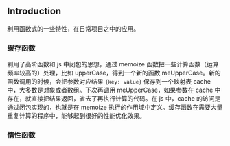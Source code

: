 ## Introduction
利用函数式的一些特性，在日常项目之中的应用。


### 缓存函数
利用了高阶函数和 js 中闭包的思想，通过 memoize 函数把一些计算函数（运算频率较高的）处理，比如 upperCase，得到一个新的函数 meUpperCase。新的函数调用的时候，会把参数对应结果 ```{key: value}``` 保存到一个映射表 cache 中，大多数是对象或者数组。下次再调用 meUpperCase，如果参数在 cache 中存在，就直接把结果返回，省去了再执行计算的代码。在 js 中，cache 的访问是通过闭包实现的，也就是在 memoize 执行的作用域中定义。缓存函数在需要大量重复计算的程序中，能够起到很好的性能优化效果。

### 惰性函数

